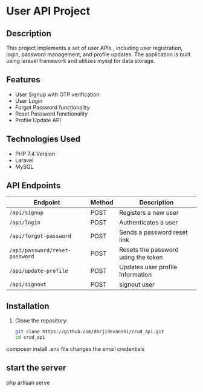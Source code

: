 # User API Project

## Description
This project implements a set of user APIs , including user registration, login, password management, and profile updates. The application is built using laravel framework and utilizes mysql for data storage.


## Features
- User Signup with OTP verification
- User Login
- Forgot Password functionality
- Reset Password functionality
- Profile Update API

## Technologies Used
- PHP 7.4 Version
- Laravel
- MySQL 

## API Endpoints
| Endpoint                       | Method | Description                           |
|-------------------------------|--------|---------------------------------------|
| `/api/signup`                 | POST   | Registers a new user                 |
| `/api/login`                  | POST   | Authenticates a user                 |
| `/api/forgot-password`        | POST   | Sends a password reset link          |
| `/api/password/reset-password`| POST   | Resets the password using the token   |
| `/api/update-profile`         | POST   | Updates user profile information      |
| `/api/signout`                | POST   | signout user                          |


## Installation
1. Clone the repository:
   ```bash
   git clone https://github.com/darjidevanshi/crud_api.git
   cd crud_api


composer install
.env file changes the email credentials

## start the server
php artisan serve

